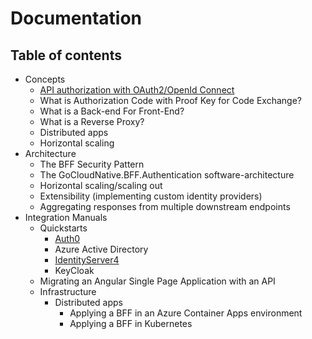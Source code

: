 # Documentation

## Table of contents 

- Concepts
  - [API authorization with OAuth2/OpenId Connect](/concepts/api-authorization/)
  - What is Authorization Code with Proof Key for Code Exchange?
  - What is a Back-end For Front-End?
  - What is a Reverse Proxy?
  - Distributed apps
  - Horizontal scaling
- Architecture
  - The BFF Security Pattern  
  - The GoCloudNative.BFF.Authentication software-architecture
  - Horizontal scaling/scaling out
  - Extensibility (implementing custom identity providers)
  - Aggregating responses from multiple downstream endpoints
- Integration Manuals
  - Quickstarts
    - [Auth0](/integration-manuals/quickstarts/auth0/quickstart)
    - Azure Active Directory
    - [IdentityServer4](/integration-manuals/quickstarts/identityserver4/quickstart)
    - KeyCloak
  - Migrating an Angular Single Page Application with an API
  - Infrastructure
    - Distributed apps
      - Applying a BFF in an Azure Container Apps environment
      - Applying a BFF in Kubernetes